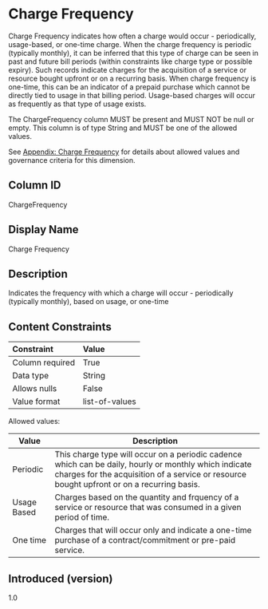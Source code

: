 # Charge Frequency

Charge Frequency indicates how often a charge would occur - periodically, usage-based, or one-time charge. When the charge frequency is periodic (typically monthly), it can be inferred that this type of charge can be seen in past and future bill periods (within constraints like charge type or possible expiry). Such records indicate charges for the acquisition of a service or resource bought upfront or on a recurring basis.
When charge frequency is one-time, this can be an indicator of a prepaid purchase which cannot be directly tied to usage in that billing period. Usage-based charges will occur as frequently as that type of usage exists. 

The ChargeFrequency column MUST be present and MUST NOT be null or empty. This column is of type String and MUST be one of the
allowed values.

See [Appendix: Charge Frequency](#chargefrequency-1) for details about allowed values and governance criteria for this dimension.

## Column ID

ChargeFrequency

## Display Name

Charge Frequency

## Description

Indicates the frequency with which a charge will occur - periodically (typically monthly), based on usage, or one-time

## Content Constraints

| Constraint      | Value                                    |
| :-------------- | :--------------------------------------- |
| Column required | True                                     |
| Data type       | String                                   |
| Allows nulls    | False                                    |
| Value format    | list-of-values                           |

Allowed values:

| Value       | Description                                                                                                                                                                                         |
| ----------- | --------------------------------------------------------------------------------------------------------------------------------------------------------------------------------------------------- |
| Periodic    | This charge type will occur on a periodic cadence which can be daily, hourly or monthly which indicate charges for the acquisition of a service or resource bought upfront or on a recurring basis. |
| Usage Based | Charges based on the quantity and frquency of a service or resource that was consumed in a given period of time.                                                                                    |
| One time    | Charges that will occur only and indicate a one-time purchase of a contract/commitment or pre-paid service.     
                                                                         

## Introduced (version)

1.0
